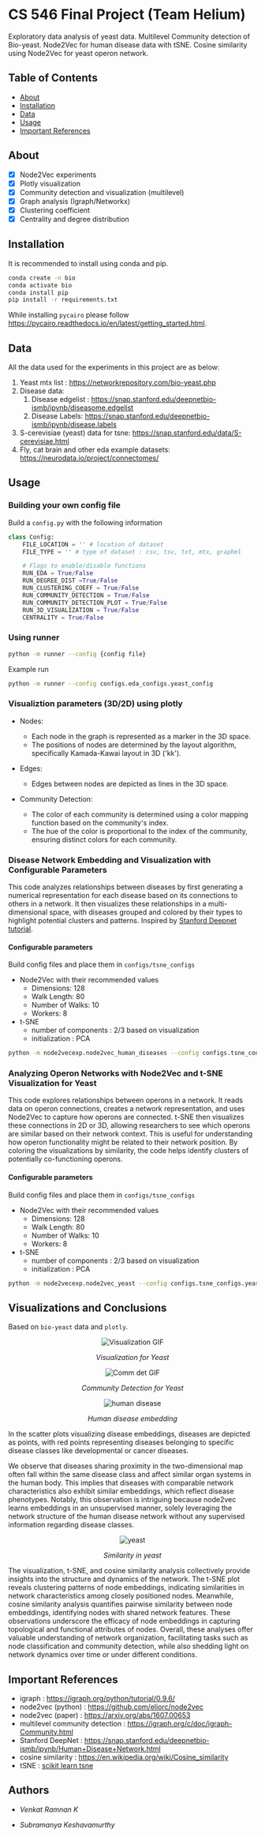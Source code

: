 # CS 546 Final Project (Team Helium)
 
Exploratory data analysis of yeast data. Multilevel Community detection of Bio-yeast. Node2Vec for human disease data with tSNE. Cosine similarity using Node2Vec for yeast operon network.

## Table of Contents

- [About](#about)
- [Installation](#installation)
- [Data](#data)
- [Usage](#usage)
- [Important References](#references)


## About

- [x] Node2Vec experiments
- [x] Plotly visualization
- [x] Community detection and visualization (multilevel)
- [x] Graph analysis (Igraph/Networkx)
- [x] Clustering coefficient
- [x] Centrality and degree distribution

## Installation

It is recommended to install using conda and pip.

```bash
conda create -n bio
conda activate bio
conda install pip
pip install -r requirements.txt
```

While installing `pycairo` please follow https://pycairo.readthedocs.io/en/latest/getting_started.html.


## Data

All the data used for the experiments in this project are as below:

1. Yeast mtx list : https://networkrepository.com/bio-yeast.php
2. Disease data:
    1. Disease edgelist : https://snap.stanford.edu/deepnetbio-ismb/ipynb/diseasome.edgelist
    2. Disease Labels: https://snap.stanford.edu/deepnetbio-ismb/ipynb/disease.labels
3. S-cerevisiae (yeast) data for tsne: https://snap.stanford.edu/data/S-cerevisiae.html
4. Fly, cat brain and other eda example datasets: https://neurodata.io/project/connectomes/

## Usage

### Building your own config file
Build a `config.py` with the following information
```python
class Config:
    FILE_LOCATION = '' # location of dataset
    FILE_TYPE = '' # type of dataset : csv, tsv, txt, mtx, graphml

    # Flags to enable/disable functions
    RUN_EDA = True/False
    RUN_DEGREE_DIST =True/False
    RUN_CLUSTERING_COEFF = True/False
    RUN_COMMUNITY_DETECTION = True/False
    RUN_COMMUNITY_DETECTION_PLOT = True/False
    RUN_3D_VISUALIZATION = True/False
    CENTRALITY = True/False
```

### Using runner

```bash
python -m runner --config {config file}
```

Example run
```bash
python -m runner --config configs.eda_configs.yeast_config
```

### Visualiztion parameters (3D/2D) using plotly
- Nodes:
    - Each node in the graph is represented as a marker in the 3D space.
    - The positions of nodes are determined by the layout algorithm, specifically Kamada-Kawai   layout in 3D ('kk').
- Edges:
    - Edges between nodes are depicted as lines in the 3D space.

- Community Detection:
    - The color of each community is determined using a color mapping function based on the community's index.
    - The hue of the color is proportional to the index of the community, ensuring distinct colors for each community.  

### Disease Network Embedding and Visualization with Configurable Parameters

This code analyzes relationships between diseases by first generating a numerical representation for each disease based on its connections to others in a network. It then visualizes these relationships in a multi-dimensional space, with diseases grouped and colored by their types to highlight potential clusters and patterns.
Inspired by [Stanford Deepnet tutorial](https://snap.stanford.edu/deepnetbio-ismb/ipynb/Human+Disease+Network.html).

#### Configurable parameters
Build config files and place them in `configs/tsne_configs`
- Node2Vec with their recommended values
    - Dimensions: 128
    - Walk Length: 80
    - Number of Walks: 10
    - Workers: 8
- t-SNE
    - number of components : 2/3 based on visualization
    - initialization : PCA

```bash
python -m node2vecexp.node2vec_human_diseases --config configs.tsne_configs.human_disease_tsne_config
```


### Analyzing Operon Networks with Node2Vec and t-SNE Visualization for Yeast

This code explores relationships between operons in a network. It reads data on operon connections, creates a network representation, and uses Node2Vec to capture how operons are connected. t-SNE then visualizes these connections in 2D or 3D, allowing researchers to see which operons are similar based on their network context. This is useful for understanding how operon functionality might be related to their network position. By coloring the visualizations by similarity, the code helps identify clusters of potentially co-functioning operons.


#### Configurable parameters
Build config files and place them in `configs/tsne_configs`
- Node2Vec with their recommended values
    - Dimensions: 128
    - Walk Length: 80
    - Number of Walks: 10
    - Workers: 8
- t-SNE
    - number of components : 2/3 based on visualization
    - initialization : PCA

```bash
python -m node2vecexp.node2vec_yeast --config configs.tsne_configs.yeast_tsne_config
```

##

## Visualizations and Conclusions

Based on `bio-yeast` data and  `plotly`.

<p align="center">
  <img src="./images/vis.gif" alt="Visualization GIF" />
</p>
<p align="center">
  <em>Visualization for Yeast</em>
</p>

<p align="center">
  <img src="./images/community_det.gif" alt="Comm det GIF" />
</p>
<p align="center">
  <em>Community Detection for Yeast</em>
</p>



<p align="center">
  <img src="./images/human_disease.png" alt="human disease" />
</p>
<p align="center">
  <em>Human disease embedding</em>
</p>


In the scatter plots visualizing disease embeddings, diseases are depicted as points, with red points representing diseases belonging to specific disease classes like developmental or cancer diseases.

We observe that diseases sharing proximity in the two-dimensional map often fall within the same disease class and affect similar organ systems in the human body. This implies that diseases with comparable network characteristics also exhibit similar embeddings, which reflect disease phenotypes. Notably, this observation is intriguing because node2vec learns embeddings in an unsupervised manner, solely leveraging the network structure of the human disease network without any supervised information regarding disease classes.

<p align="center">
  <img src="./images/yeast.png" alt="yeast" />
</p>
<p align="center">
  <em>Similarity in yeast</em>
</p>

The visualization, t-SNE, and cosine similarity analysis collectively provide insights into the structure and dynamics of the network. The t-SNE plot reveals clustering patterns of node embeddings, indicating similarities in network characteristics among closely positioned nodes. Meanwhile, cosine similarity analysis quantifies pairwise similarity between node embeddings, identifying nodes with shared network features. These observations underscore the efficacy of node embeddings in capturing topological and functional attributes of nodes. Overall, these analyses offer valuable understanding of network organization, facilitating tasks such as node classification and community detection, while also shedding light on network dynamics over time or under different conditions.


## Important References
- igraph : https://igraph.org/python/tutorial/0.9.6/
- node2vec (python) : https://github.com/eliorc/node2vec 
- node2vec (paper) : https://arxiv.org/abs/1607.00653
- multilevel community detection : https://igraph.org/c/doc/igraph-Community.html
- Stanford DeepNet : https://snap.stanford.edu/deepnetbio-ismb/ipynb/Human+Disease+Network.html
- cosine similarity : https://en.wikipedia.org/wiki/Cosine_similarity
- tSNE : [scikit learn tsne](https://scikit-learn.org/stable/modules/generated/sklearn.manifold.TSNE.html#:~:text=T%2Ddistributed%20Stochastic%20Neighbor%20Embedding,and%20the%20high%2Ddimensional%20data.)

## Authors

- _Venkat Ramnan K_

- _Subramanya Keshavamurthy_